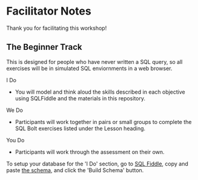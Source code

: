# Facilitator Notes

Thank you for facilitating this workshop! 

## The Beginner Track
This is designed for people who have never written a SQL query, so  all exercises will be in simulated SQL enviornments in a web browser.

I Do
* You will model and think aloud the skills described in each objective using SQLFiddle and the materials in this repository.

We Do 
* Participants will  work together in pairs or small groups to complete the SQL Bolt exercises listed under the Lesson heading.    

You Do
* Participants will work through the assessment on their own. 




To setup your database for the 'I Do' section, go to [SQL Fiddle](http://sqlfiddle.com/), copy and paste [the schema](./SQL_dump.txt), and click the 'Build Schema' button. 
